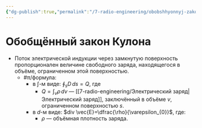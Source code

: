 ```yaml
---
{"dg-publish":true,"permalink":"/7-radio-engineering/obobshhyonnyj-zakon-kulona/","title":"Обобщённый закон Кулона"}
---
```



# Обобщённый закон Кулона

- Поток электрической индукции через замкнутую поверхность пропорционален величине свободного заряда, находящегося в объёме, ограниченном этой поверхностью.
	- #π/формула:
		- в $\int$-м виде: ${\displaystyle \oint_{s} D \, ds = Q}$, где
			- ${\displaystyle Q=\int_{v} \rho \, dv}$ — [[7-radio-engineering/Электрический заряд\|Электрический заряд]], заключённый в объёме $v$, ограниченном поверхностью $s$.
		- в $d$-м виде: $div \vec{E}=\dfrac{\rho}{\varepsilon_{0}}$, где:
			- $\rho$ — объёмная плотность заряда.
